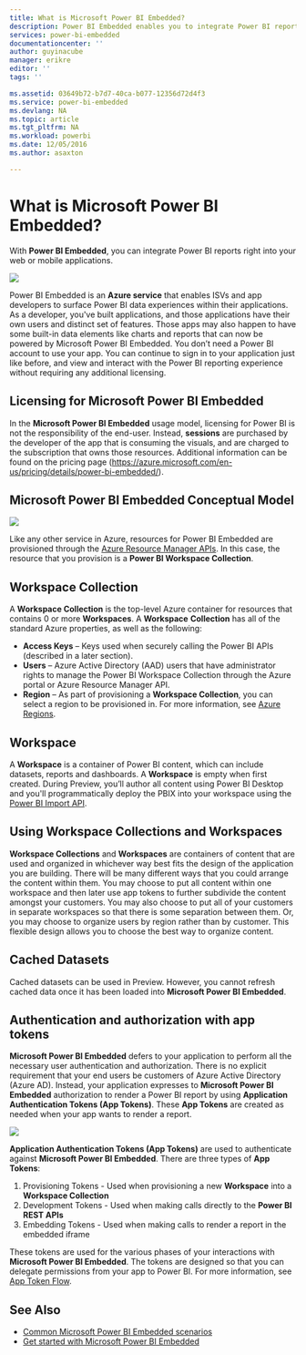 ```yaml
---
title: What is Microsoft Power BI Embedded?
description: Power BI Embedded enables you to integrate Power BI reports into your web or mobile applications so you don't need to build custom solutions.
services: power-bi-embedded
documentationcenter: ''
author: guyinacube
manager: erikre
editor: ''
tags: ''

ms.assetid: 03649b72-b7d7-40ca-b077-12356d72d4f3
ms.service: power-bi-embedded
ms.devlang: NA
ms.topic: article
ms.tgt_pltfrm: NA
ms.workload: powerbi
ms.date: 12/05/2016
ms.author: asaxton

---
```

# What is Microsoft Power BI Embedded?
With **Power BI Embedded**, you can integrate Power BI reports right into your web or mobile applications.

![](media\\powerbi-embedded-whats-is\\what-is.png)

Power BI Embedded is an **Azure service** that enables ISVs and app developers to surface Power BI data experiences within their applications. As a developer, you've built applications, and those applications have their own users and distinct set of features. Those apps may also happen to have some built-in data elements like charts and reports that can now be powered by Microsoft Power BI Embedded. You don’t need a Power BI account to use your app. You can continue to sign in to your application just like before, and view and interact with the Power BI reporting experience without requiring any additional licensing.

## Licensing for Microsoft Power BI Embedded
In the **Microsoft Power BI Embedded** usage model, licensing for Power BI is not the responsibility of the end-user.  Instead, **sessions** are purchased by the developer of the app that is consuming the visuals, and are charged to the subscription that owns those resources. Additional information can be found on the pricing page (https://azure.microsoft.com/en-us/pricing/details/power-bi-embedded/).

## Microsoft Power BI Embedded Conceptual Model
![](media\\powerbi-embedded-whats-is\\model.png)

Like any other service in Azure, resources for Power BI Embedded are provisioned through the [Azure Resource Manager APIs](https://msdn.microsoft.com/library/mt712306.aspx). In this case, the resource that you provision is a **Power BI Workspace Collection**.

## Workspace Collection
A **Workspace Collection** is the top-level Azure container for resources that contains 0 or more **Workspaces**.  A **Workspace** **Collection** has all of the standard Azure properties, as well as the following:

* **Access Keys** – Keys used when securely calling the Power BI APIs (described in a later section).
* **Users** – Azure Active Directory (AAD) users that have administrator rights to manage the Power BI Workspace Collection through the Azure portal or Azure Resource Manager API.
* **Region** – As part of provisioning a **Workspace Collection**, you can select a region to be provisioned in. For more information, see [Azure Regions](https://azure.microsoft.com/regions/).

## Workspace
A **Workspace** is a container of Power BI content, which can include datasets, reports and dashboards. A **Workspace** is empty when first created. During Preview, you’ll author all content using Power BI Desktop and you'll programmatically deploy the PBIX into your workspace using the [Power BI Import API](https://msdn.microsoft.com/library/mt711504.aspx).

## Using Workspace Collections and Workspaces
**Workspace Collections** and **Workspaces** are containers of content that are used and organized in whichever way best fits the design of the application you are building. There will be many different ways that you could arrange the content within them. You may choose to put all content within one workspace and then later use app tokens to further subdivide the content amongst your customers. You may also choose to put all of your customers in separate workspaces so that there is some separation between them. Or, you may choose to organize users by region rather than by customer. This flexible design allows you to choose the best way to organize content.

## Cached Datasets
Cached datasets can be used in Preview.  However, you cannot refresh cached data once it has been loaded into **Microsoft Power BI Embedded**.

## Authentication and authorization with app tokens
**Microsoft Power BI Embedded** defers to your application to perform all the necessary user authentication and authorization. There is no explicit requirement that your end users be customers of Azure Active Directory (Azure AD).  Instead, your application expresses to **Microsoft Power BI Embedded** authorization to render a Power BI report by using **Application Authentication Tokens (App Tokens)**.  These **App Tokens** are created as needed when your app wants to render a report.

![](media\\powerbi-embedded-whats-is\\app-tokens.png)

**Application Authentication Tokens (App Tokens)** are used to authenticate against **Microsoft Power BI Embedded**.  There are three types of **App Tokens**:

1. Provisioning Tokens - Used when provisioning a new **Workspace** into a **Workspace Collection**
2. Development Tokens - Used when making calls directly to the **Power BI REST APIs**
3. Embedding Tokens - Used when making calls to render a report in the embedded iframe

These tokens are used for the various phases of your interactions with **Microsoft Power BI Embedded**.  The tokens are designed so that you can delegate permissions from your app to Power BI. For more information, see [App Token Flow](power-bi-embedded-app-token-flow.md).

## See Also
* [Common Microsoft Power BI Embedded scenarios](power-bi-embedded-scenarios.md)
* [Get started with Microsoft Power BI Embedded](power-bi-embedded-get-started.md)
